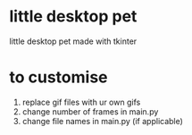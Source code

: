 # little desktop pet
little desktop pet made with tkinter

# to customise
1. replace gif files with ur own gifs 
2. change number of frames in main.py
3. change file names in main.py (if applicable)